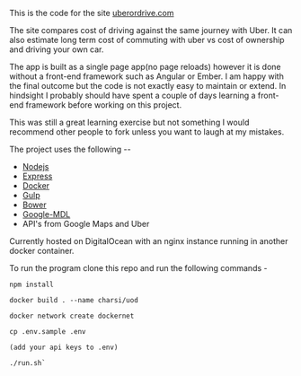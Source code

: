 This is the code for the site [uberordrive.com](https://uberordrive.com)

The site compares cost of driving against the same journey with Uber. It can also estimate long term cost of commuting with uber vs cost of ownership and driving your own car.

The app is built as a single page app(no page reloads) however it is done without a front-end framework such as Angular or Ember. I am happy with the final outcome but the code is not exactly easy to maintain or extend. In hindsight I probably should have spent a couple of days learning a front-end framework before working on this project.

This was still a great learning exercise but not something I would recommend other people to fork unless you want to laugh at my mistakes.

The project uses the following --

* [Nodejs](https://nodejs.org/)
* [Express](https://www.docker.com/) 
* [Docker](https://www.docker.com/)
* [Gulp](https://gulpjs.com/)
* [Bower](https://bower.io/)
* [Google-MDL](https://getmdl.io/)
* API's from Google Maps and Uber


Currently hosted on DigitalOcean with an nginx instance running in another docker container.

To run the program clone this repo and run the following commands - 


````
npm install

docker build . --name charsi/uod

docker network create dockernet

cp .env.sample .env

(add your api keys to .env)

./run.sh`
````

